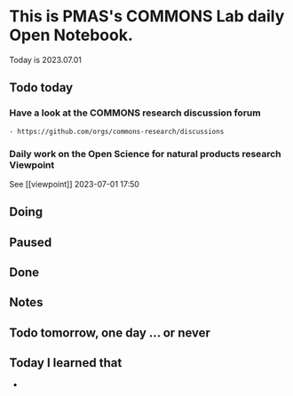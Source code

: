 
# This is PMAS's COMMONS Lab daily Open Notebook.

Today is 2023.07.01

## Todo today

### Have a look at the COMMONS research discussion forum
    - https://github.com/orgs/commons-research/discussions

### Daily work on the Open Science for natural products research Viewpoint

See [[viewpoint]]
2023-07-01 17:50

###
###

## Doing

## Paused

## Done

## Notes

## Todo tomorrow, one day ... or never 


###
###


## Today I learned that

- 